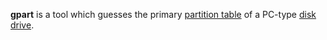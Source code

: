 **gpart** is a tool which guesses the primary [partition
table](partition_table "wikilink") of a PC-type [disk
drive](disk_drive "wikilink").